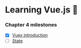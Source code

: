 # Learning Vue.js :tada:

### Chapter 4 milestones

- [x] [Vuex introduction](../../tree/chapter-4/app/main.js#L1-#L13)
- [ ] [State](../../tree/chapter-4/app/main.js#L15-#L20)